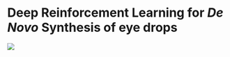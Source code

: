 # Deep Reinforcement Learning for *De Novo* Synthesis of eye drops
![]([Pipeline.pdf](https://github.com/AnastasiaVepreva/ophthalmic_drugs/blob/main/Pipeline.pdf))
